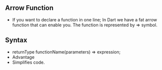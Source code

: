 ## Arrow Function
- If you want to declare a function in one line; In Dart we have a fat arrow function that can
enable you. The function is represented by => symbol. 
## Syntax
- returnType functionName(parameters) => expression;
- Advantage
- Simplifies code.
